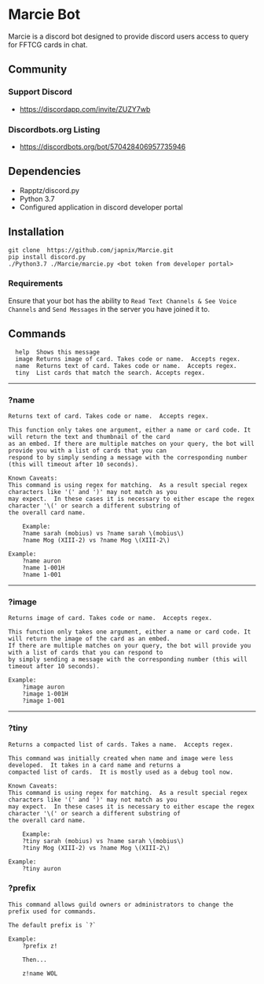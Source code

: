 # Marcie Bot
Marcie is a discord bot designed to provide discord users access to query for FFTCG cards in chat.

## Community
### Support Discord
- https://discordapp.com/invite/ZUZY7wb

### Discordbots.org Listing
- https://discordbots.org/bot/570428406957735946

## Dependencies
- Rapptz/discord.py
- Python 3.7
- Configured application in discord developer portal

## Installation
```
git clone  https://github.com/japnix/Marcie.git
pip install discord.py
./Python3.7 ./Marcie/marcie.py <bot token from developer portal>
```
### Requirements
Ensure that your bot has the ability to `Read Text Channels & See Voice Channels` and `Send Messages` in the server you have joined it to.

## Commands
```
  help  Shows this message
  image Returns image of card. Takes code or name.  Accepts regex.
  name  Returns text of card. Takes code or name.  Accepts regex.
  tiny  List cards that match the search. Accepts regex. 
```
___

### ?name <name>
```
Returns text of card. Takes code or name.  Accepts regex.

This function only takes one argument, either a name or card code. It will return the text and thumbnail of the card
as an embed. If there are multiple matches on your query, the bot will provide you with a list of cards that you can
respond to by simply sending a message with the corresponding number (this will timeout after 10 seconds).

Known Caveats:
This command is using regex for matching.  As a result special regex characters like '(' and ')' may not match as you
may expect.  In these cases it is necessary to either escape the regex character '\(' or search a different substring of
the overall card name.

    Example:
    ?name sarah (mobius) vs ?name sarah \(mobius\)
    ?name Mog (XIII-2) vs ?name Mog \(XIII-2\)

Example:
    ?name auron
    ?name 1-001H
    ?name 1-001
```
___

### ?image <name>
```
Returns image of card. Takes code or name.  Accepts regex.

This function only takes one argument, either a name or card code. It will return the image of the card as an embed.
If there are multiple matches on your query, the bot will provide you with a list of cards that you can respond to
by simply sending a message with the corresponding number (this will timeout after 10 seconds).

Example:
    ?image auron
    ?image 1-001H
    ?image 1-001
```
___

### ?tiny <name>
```
Returns a compacted list of cards. Takes a name.  Accepts regex.

This command was initially created when name and image were less developed.  It takes in a card name and returns a
compacted list of cards.  It is mostly used as a debug tool now.

Known Caveats:
This command is using regex for matching.  As a result special regex characters like '(' and ')' may not match as you
may expect.  In these cases it is necessary to either escape the regex character '\(' or search a different substring of
the overall card name.

    Example:
    ?tiny sarah (mobius) vs ?name sarah \(mobius\)
    ?tiny Mog (XIII-2) vs ?name Mog \(XIII-2\)

Example:
    ?tiny auron
```

### ?prefix <prefix>
```
This command allows guild owners or administrators to change the prefix used for commands.

The default prefix is `?`

Example:
    ?prefix z!

    Then...
    
    z!name WOL
```